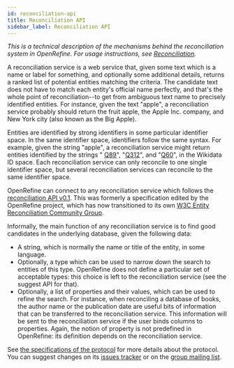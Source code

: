 ```yaml
---
id: reconciliation-api
title: Reconciliation API
sidebar_label: Reconciliation API
---
```


_This is a technical description of the mechanisms behind the reconciliation system in OpenRefine. For usage instructions, see [Reconciliation](/manual/reconciling)._

A reconciliation service is a web service that, given some text which is a name or label for something, and optionally some additional details, returns a ranked list of potential entities matching the criteria. The candidate text does not have to match each entity's official name perfectly, and that's the whole point of reconciliation--to get from ambiguous text name to precisely identified entities. For instance, given the text "apple", a reconciliation service probably should return the fruit apple, the Apple Inc. company, and New York city (also known as the Big Apple).

Entities are identified by strong identifiers in some particular identifier space. In the same identifier space, identifiers follow the same syntax. For example, given the string "apple", a reconciliation service might return entities identified by the strings " [Q89](https://www.wikidata.org/wiki/Q89)", "[Q312](https://www.wikidata.org/wiki/Q312)", and "[Q60](https://www.wikidata.org/wiki/Q60)", in the Wikidata ID space. Each reconciliation service can only reconcile to one single identifier space, but several reconciliation services can reconcile to the same identifier space.

OpenRefine can connect to any reconciliation service which follows the [reconciliation API v0.1](https://reconciliation-api.github.io/specs/0.1/). This was formerly a specification edited by the OpenRefine project, which has now transitioned to its own
[W3C Entity Reconciliation Community Group](https://www.w3.org/community/reconciliation/).

Informally, the main function of any reconciliation service is to find good candidates in the underlying database, given the following data:

* A string, which is normally the name or title of the entity, in some language.
* Optionally, a type which can be used to narrow down the search to entities of this type. OpenRefine does not define a particular set of acceptable types: this choice is left to the reconciliation service (see the suggest API for that).
* Optionally, a list of properties and their values, which can be used to refine the search. For instance, when reconciling a database of books, the author name or the publication date are useful bits of information that can be transferred to the reconciliation service. This information will be sent to the reconciliation service if the user binds columns to properties. Again, the notion of property is not predefined in OpenRefine: its definition depends on the reconciliation service.

See [the specifications of the protocol](https://reconciliation-api.github.io/specs/0.1) for more details about the protocol. You can suggest changes on its [issues tracker](https://github.com/reconciliation-api/specs/issues) or on the [group mailing
list](https://lists.w3.org/Archives/Public/public-reconciliation/).

